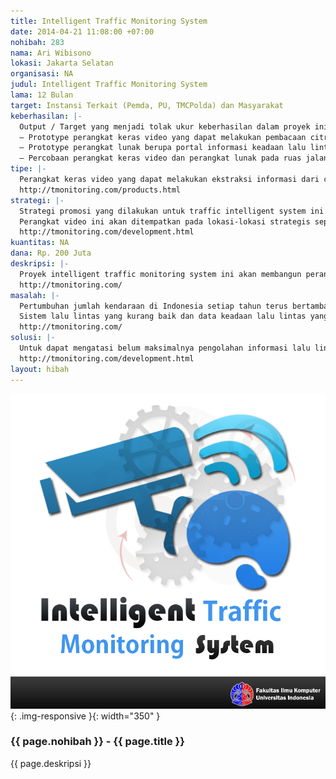 ```yaml
---
title: Intelligent Traffic Monitoring System
date: 2014-04-21 11:08:00 +07:00
nohibah: 283
nama: Ari Wibisono
lokasi: Jakarta Selatan
organisasi: NA
judul: Intelligent Traffic Monitoring System
lama: 12 Bulan
target: Instansi Terkait (Pemda, PU, TMCPolda) dan Masyarakat
keberhasilan: |-
  Output / Target yang menjadi tolak ukur keberhasilan dalam proyek ini antara lain :
  – Prototype perangkat keras video yang dapat melakukan pembacaan citra video untuk kendaraan bermotor (mobil)
  – Prototype perangkat lunak berupa portal informasi keadaan lalu lintas dan prediksi lalu lintas
  – Percobaan perangkat keras video dan perangkat lunak pada ruas jalan tertentu.
tipe: |-
  Perangkat keras video yang dapat melakukan ekstraksi informasi dari citra video dan mengirimkanya melalui jaringan media seluler (3G) kepada server.
  http://tmonitoring.com/products.html
strategi: |-
  Strategi promosi yang dilakukan untuk traffic intelligent system ini mengedepankan kepada sustainability dari system. Dengan cara mengajak pihak-pihak terkait (Pemda, Dinas Pekerjaan Umum, jasamarga, dan masyarakat) untuk dapat bekerja sama mengembangkan system ini. Diharapkan dengan kerja sama dengan pihak terkait keberlangsungan sistem ini akan dapat dipertahankan dan digunakan oleh masyarakat luas.
  Perangkat video ini akan ditempatkan pada lokasi-lokasi strategis seperti jembatan penyebrangan, underpass, atau fly over. Pengembangan perangkat keras tersebut juga diikuti dengan pengembangan mekanisme pengiriman data menggunakan media selular (3G). Hasil pembacaan citra video berupa jumlah kendaraan dan kecepatan kendaraan akan dikirimkan secara realtime kepada server traffic intelligent system. Server akan mengolah informasi tersebut dan memberikan prediksi keadaan lalu lintas.
  http://tmonitoring.com/development.html
kuantitas: NA
dana: Rp. 200 Juta
deskripsi: |-
  Proyek intelligent traffic monitoring system ini akan membangun perangkat video yang secara otomatis dapat melakukan perhitungan jumlah dan kecepatan kendaraan pada siang hari maupun pada malam hari. Beberapa teknik image processing akan digunakan dalam proyek ini untuk melakukan ekstraksi informasi citra kendaraan pada perangkat video yang kami buat. Hasil kuantifikasi berupa jumlah dan kecepatan kendaraan yang diperoleh dari perangkat video yang kami rancang akan dikirimkan kepada server untuk pengolahan informasi. Pengiriman informasi ini akan menggunakan teknologi selular 3G untuk dapat menyampaikan hasil ekstraksi video kepada server. Hasil pengolahan informasi akan menjadi prediksi informasi lalu lintas.
  http://tmonitoring.com/
masalah: |-
  Pertumbuhan jumlah kendaraan di Indonesia setiap tahun terus bertambah. Sejak tahun 1987 hingga 2009, rata-rata jumlah pertumbuhan kendaraan di Indonesia mencapai 2.964.096 kendaraan per tahunnya. Hal ini dapat menjadi tugas berat bagi instansi terkait untuk dapat mengelola sistem lalu lintas di Indonesia, terutama di kota-kota besar
  Sistem lalu lintas yang kurang baik dan data keadaan lalu lintas yang belum dimanfaatkan secara maksimal, belum dapat menyelesaikan permasalahan kemacetan di kota-kota besar. Dampak yang berkepanjangan tidak adanya sistem informasi lalu lintas yang menyebabkan tidak ada dasar/justifikasi untuk menerapkan suatu kebijakan karena data yang dimiliki oleh instansi terkait sangat terbatas.
  http://tmonitoring.com/
solusi: |-
  Untuk dapat mengatasi belum maksimalnya pengolahan informasi lalu lintas, tim kami mengusulkan untuk melakukan ekstraksi informasi dari citra video, tim kami akan mengembangkan perangkat keras berupa perangkat video yang secara otomatis dapat menghitung jumlah kendaraan dan kecepatan kendaraan dengan berbagai kondisi lingkungan (siang hari, malam hari, dan hujan) . Perangkat video ini akan ditempatkan pada lokasi-lokasi strategis seperti jembatan penyebrangan, underpass, atau fly over. Pengembangan perangkat keras tersebut juga diikuti dengan pengembangan mekanisme pengiriman data menggunakan media selular (3G). Hasil pembacaan citra video berupa jumlah kendaraan dan kecepatan kendaraan akan dikirimkan secara realtime kepada server traffic intelligent system. Server akan mengolah informasi tersebut dan memberikan prediksi keadaan lalu lintas.
  http://tmonitoring.com/development.html
layout: hibah
---
```


![283](/static/img/hibahcms/283.png){: .img-responsive }{: width="350" }

### {{ page.nohibah }} - {{ page.title }}

{{ page.deskripsi }}
